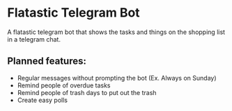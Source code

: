 # Flatastic Telegram Bot

A flatastic telegram bot that shows the tasks and things on the shopping list in a telegram chat.

## Planned features:
- Regular messages without prompting the bot (Ex. Always on Sunday)
- Remind people of overdue tasks
- Remind people of trash days to put out the trash
- Create easy polls
